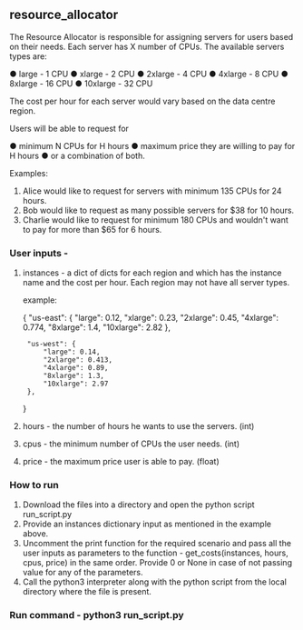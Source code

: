 ## resource_allocator

The Resource Allocator is responsible for assigning servers for users based on their needs. 
Each server has X number of CPUs. 
The available servers types are:

● large     - 1 CPU
● xlarge    - 2 CPU
● 2xlarge   - 4 CPU
● 4xlarge   - 8 CPU
● 8xlarge   - 16 CPU
● 10xlarge  - 32 CPU

The cost per hour for each server would vary based on the data centre region.

Users will be able to request for

● minimum N CPUs for H hours
● maximum price they are willing to pay for H hours 
● or a combination of both.

Examples:
1. Alice would like to request for servers with minimum 135 CPUs for 24 hours.
2. Bob would like to request as many possible servers for $38 for 10 hours.
3. Charlie would like to request for minimum 180 CPUs and wouldn't want to pay for more than $65 for 6 hours.

### User inputs - 

1. instances - a dict of dicts for each region and which has the instance name and the cost per hour. Each region may not have all server types.
    
    example:
    
    {
        "us-east": {
            "large": 0.12,
            "xlarge": 0.23,
            "2xlarge": 0.45,
            "4xlarge": 0.774,
            "8xlarge": 1.4,
            "10xlarge": 2.82
        },
        
        "us-west": {
            "large": 0.14,
            "2xlarge": 0.413,
            "4xlarge": 0.89,
            "8xlarge": 1.3,
            "10xlarge": 2.97
        },
    }
2. hours - the number of hours he wants to use the servers. (int)
3. cpus - the minimum number of CPUs the user needs. (int)
4. price - the maximum price user is able to pay. (float)

### How to run

1. Download the files into a directory and open the python script run_script.py
2. Provide an instances dictionary input as mentioned in the example above.
3. Uncomment the print function for the required scenario and pass all the user inputs as parameters to the function - get_costs(instances, hours, cpus, price) in the same order. Provide 0 or None in case of not passing value for any of the parameters. 
4. Call the python3 interpreter along with the python script from the local directory where the file is present.

### Run command - python3 run_script.py
